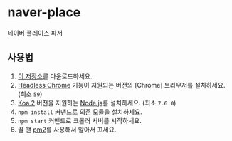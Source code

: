 # naver-place
네이버 플레이스 파서

## 사용법
1. [이 저장소]를 다운로드하세요.
1. [Headless Chrome] 기능이 지원되는 버전의 [Chrome] 브라우저를 설치하세요. (최소 `59`)
1. [Koa 2] 버전을 지원하는 [Node.js]를 설치하세요. (최소 `7.6.0`)
1. `npm install` 커맨드로 의존 모듈을 설치하세요.
1. `npm start` 커맨드로 크롤러 서버를 시작하세요.
1. 끌 땐 [pm2]를 사용해서 알아서 끄세요.

[이 저장소]: https://github.com/ChalkPE/naver-place
[npm]: https://npmjs.com
[Node.js]: https://nodejs.org
[Koa 2]: https://github.com/koajs/koa
[Headless Chrome]: https://developers.google.com/web/updates/2017/04/headless-chrome
[pm2]: https://github.com/Unitech/pm2
